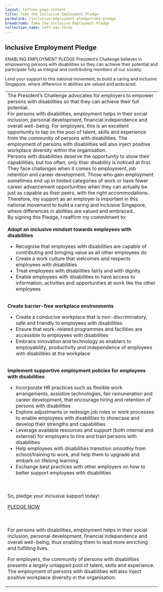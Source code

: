 ```yaml
---
layout: leftnav-page-content
title: Take the Inclusive Employment Pledge
permalink: /inclusive-employment-pledge/take-pledge
breadcrumb: Take the Inclusive Employment Pledge
collection_name: left-nav-three
---
```


 ##  Inclusive Employment Pledge
   
   
   ENABLING EMPLOYMENT PLEDGE
President’s Challenge believes in empowering persons with disabilities so they can achieve their potential and participate fully as integral and contributing members of our society.

Lend your support  to this national movement, to build a caring and inclusive Singapore, where difference in abilities are valued and embraced.

  <table cellpadding="10px" cellspacing="10px" border="0" width="100%"> 
  <tr><td>The President’s Challenge advocates for employers to empower persons with disabilities so that they can achieve their full potential.
<br>
For persons with disabilities, employment helps in their social inclusion, personal development, financial independence and overall well-being. For employers, this is an excellent opportunity to tap on the pool of talent, skills and experience from the community of persons with disabilities. The employment of persons with disabilities will also inject positive workplace diversity within the organisation.
<br>
Persons with disabilities deserve the opportunity to show their capabilities, but too often, only their disability is noticed at first. They face challenges when it comes to employment, job retention and career development. Those who gain employment sometimes end up in limited categories of work or have fewer career advancement opportunities when they can actually be just as capable as their peers, with the right accommodations. 
<br>
Therefore, my support as an employer is important in this national movement to build a caring and inclusive Singapore, where differences in abilities are valued and embraced..
<br>
By signing this Pledge, I reaffirm my commitment to:
<br>
<br>
<b>Adopt an inclusive mindset towards employees with disabilities</b>
<ul><li>Recognise that employees with disabilities are capable of contributing and bringing value as all other employees do
<li>Create a work culture that welcomes and respects employees with disabilities
<li>Treat employees with disabilities fairly and with dignity
<li>Enable employees with disabilities to have access to information, activities and opportunities at work like the other employees
</ul>
<br>
<b>Create barrier-free workplace environments</b>
<ul><li>Create a conducive workplace that is non-discriminatory, safe and friendly to employees with disabilities
<li>Ensure that work-related programmes and facilities are accessible to employees with disabilities
<li>Embrace innovation and technology as enablers to employability, productivity and independence of employees with disabilities at the workplace
</ul>
<br>
<b>Implement supportive employment policies for employees with disabilities</b>
<ul><li>Incorporate HR practices such as flexible work arrangements, assistive technologies, fair remuneration and career development, that encourage hiring and retention of persons with disabilities
<li>Explore adjustments or redesign job roles or work processes to enable employees with disabilities to showcase and develop their strengths and capabilities
<li>Leverage available resources and support (both internal and external) for employers to hire and train persons with disabilities
<li>Help employees with disabilities transition smoothly from school/training to work, and help them to upgrade and embark on lifelong learning
<li>Exchange best practices with other employers on how to better support employees with disabilities
</ul>
<br><br>So, pledge your inclusive support today!

<a href="https://form.gov.sg/#!/5e4a00425cb1370011a1d85c">PLEDGE NOW</a>

<br><br>
For persons with disabilities, employment helps in their social inclusion, personal development, financial independence and overall well-being, thus enabling them to lead more enriching and fulfilling lives.<br>

For employers, the community of persons with disabilities presents a largely untapped pool of talent, skills and experience.  The employment of persons with disabilities will also inject positive workplace diversity in the organisation.  <br>
</td></tr></table>

